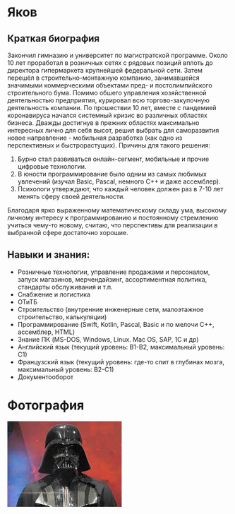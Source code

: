 # Яков

## Краткая биография

Закончил гимназию и университет по магистратской программе.
Около 10 лет проработал в розничных сетях с рядовых позиций вплоть до директора гипермаркета крупнейшей федеральной сети.
Затем перешёл в строительно-монтажную компанию, занимавшейся значимыми коммерческими объектами пред- и постолимпийского строительного бума.
Помимо обшего управления хозяйственной деятельностью предприятия, курировал всю торгово-закупочную деятельность компании.
По прошествии 10 лет, вместе с пандемией коронавируса начался системный кризис во различных областях бизнеса. 
Дважды достигнув в прежних областях максимально интересных лично для себя высот, решил выбрать для саморазвития новое направление - мобильная разработка 
(как одно из перспективных и быстрорастущих).
Причины для такого решения:

1. Бурно стал развиваться онлайн-сегмент, мобильные и прочие цифровые технологии.
1. В юности программирование было одним из самых любимых увлечений (изучал Basic, Pascal, немного С++ и даже ассемблер).
1. Психологи утверждают, что каждый человек должен раз в 7-10 лет менять сферу своей деятельности. 

Благодаря ярко выраженному математическому складу ума, высокому личному интересу к программированию и постоянному стремлению учиться чему-то новому, считаю, что 
перспективы для реализации в выбранной сфере достаточно хорошие.

## Навыки и знания:

* Розничные технологии, управление продажами и персоналом, запуск магазинов, мерчендайзинг, 
ассортиментная политика, стандарты обслуживания и т.п.
* Снабжение и логистика
* ОТиТБ
* Строительство (внутренние инженерные сети, малоэтажное строительство, калькуляции)
* Программирование (Swift, Kotlin, Pascal, Basic и по мелочи C++, ассемблер, HTML)
* Знание ПК (MS-DOS, Windows, Linux. Mac OS, SAP, 1C и др)
* Английский язык (текущий уровень: В1-B2, максимальный уровень: С1)
* Французский язык (текущий уровень: где-то спит в глубинах мозга, максимальный уровень: В2-С1)
* Документооборот

# Фотография
![Фото](img/photo.jpg)
	